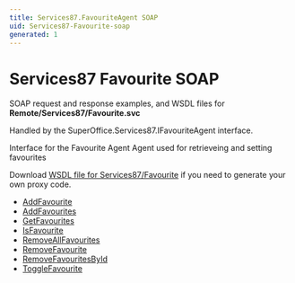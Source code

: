 ```yaml
---
title: Services87.FavouriteAgent SOAP
uid: Services87-Favourite-soap
generated: 1
---
```


# Services87 Favourite SOAP

SOAP request and response examples, and WSDL files for **Remote/Services87/Favourite.svc**

Handled by the <see cref="T:SuperOffice.Services87.IFavouriteAgent">SuperOffice.Services87.IFavouriteAgent</see> interface.

Interface for the Favourite Agent
Agent used for retrieveing and setting favourites

Download [WSDL file for Services87/Favourite](../Services87-Favourite.md) if you need to generate your own proxy code.

* [AddFavourite](AddFavourite.md)
* [AddFavourites](AddFavourites.md)
* [GetFavourites](GetFavourites.md)
* [IsFavourite](IsFavourite.md)
* [RemoveAllFavourites](RemoveAllFavourites.md)
* [RemoveFavourite](RemoveFavourite.md)
* [RemoveFavouritesById](RemoveFavouritesById.md)
* [ToggleFavourite](ToggleFavourite.md)

